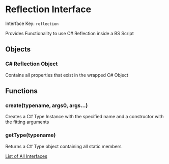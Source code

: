 # Reflection Interface

Interface Key: `reflection`

Provides Functionality to use C# Reflection inside a BS Script

## Objects

### C# Reflection Object

Contains all properties that exist in the wrapped C# Object

## Functions

### create(typename, args0, args...)
Creates a C# Type Instance with the specified name and a constructor with the fitting arguments

### getType(typename)
Returns a C# Type object containing all static members


[List of All Interfaces](./Interfaces.md)